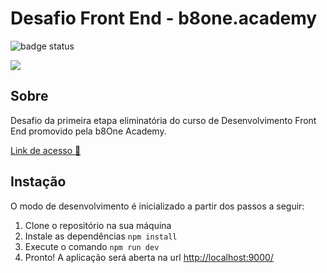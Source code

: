 # Desafio Front End - b8one.academy

![badge status](https://img.shields.io/badge/Project%20Status-done-green?)

<img src="./screenshot-b8one.png" >

## Sobre

Desafio da primeira etapa eliminatória do curso de Desenvolvimento Front End promovido pela b8One Academy.

<a href="https://leottx.github.io/b8one-desafio-front-end/">Link de acesso 🔗</a>

## Instação

O modo de desenvolvimento é inicializado a partir dos passos a seguir:

1. Clone o repositório na sua máquina
2. Instale as dependências `npm install`
3. Execute o comando `npm run dev`
4. Pronto! A aplicação será aberta na url <a href="http://localhost:9000">http://localhost:9000/</a>
